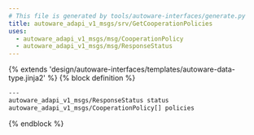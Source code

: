 ```yaml
---
# This file is generated by tools/autoware-interfaces/generate.py
title: autoware_adapi_v1_msgs/srv/GetCooperationPolicies
uses:
  - autoware_adapi_v1_msgs/msg/CooperationPolicy
  - autoware_adapi_v1_msgs/msg/ResponseStatus
---
```


{% extends 'design/autoware-interfaces/templates/autoware-data-type.jinja2' %}
{% block definition %}

```txt
---
autoware_adapi_v1_msgs/ResponseStatus status
autoware_adapi_v1_msgs/CooperationPolicy[] policies
```

{% endblock %}
